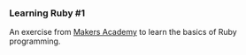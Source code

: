 ### Learning Ruby #1

An exercise from [Makers Academy](www.makersacademy.com) to learn the basics of Ruby programming.